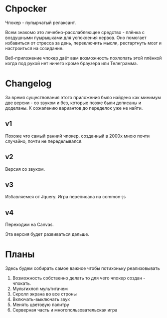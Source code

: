 # Chpocker

Чпокер - пупырчатый релаксант. 

Всем знакомо это лечебно-расслабляющее средство - плёнка с воздушными пуырышками для успокоения нервов. Оно помогает избавиться от стресса за день, переключить мысли, рестартнуть мозг и настроиться на созидание. 

Веб-приложение чпокер даёт вам возможность похлопать этой плёнкой когда под рукой нет ничего кроме браузера или Телеграмма.

# Changelog

За время существования этого приложения было найдено как минимум две версии - со звуком и без, которые позже были дописаны и доделаны. К сожалению вариантов до переделок уже не найти.

## v1

Похоже что самый ранний чпокер, созданный в 2000х мною почти случайно, почти не переделывался.

## v2

Версия со звуком.

## v3

Избавляемся от Jquery. Игра переписана на common-js

## v4

Переходим на Canvas. 

Эта версия будет развиваться дальше.

# Планы

Здесь будем собирать самое важное чтобы потихоньку реализовывать

1. Возможность собственно делать то для чего чпокер создан - чпокать.
2. Мультихлоп мультитачем
3. Скролл экрана во все строны
4. Включать-выключать звук
5. Менять цветовую палитру
6. Серверная часть и многопользовательская игра